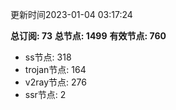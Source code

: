 更新时间2023-01-04 03:17:24

**总订阅: 73**
**总节点: 1499**
**有效节点: 760**
- ss节点: 318
- trojan节点: 164
- v2ray节点: 276
- ssr节点: 2
